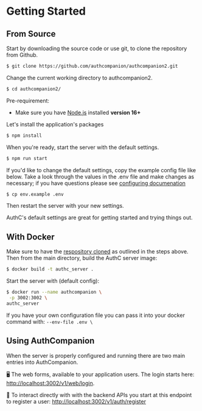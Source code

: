 # Getting Started

## From Source

Start by downloading the source code or use git, to clone the repository from
Github.

```bash
$ git clone https://github.com/authcompanion/authcompanion2.git
```

Change the current working directory to authcompanion2.

```bash
$ cd authcompanion2/
```

Pre-requirement:

- Make sure you have [Node.js](http://nodejs.org) installed **version 16+**

Let's install the application's packages

```bash
$ npm install
```

When you're ready, start the server with the default settings.

```bash
$ npm run start
```

If you'd like to change the default settings, copy the example config file like
below. Take a look through the values in the .env file and make changes as
necessary; if you have questions please see
[configuring documenation](configuration.md)

```bash
$ cp env.example .env
```

Then restart the server with your new settings. 

AuthC's default settings are great for getting started and trying things out.

## With Docker

Make sure to have the
[respository cloned](https://docs.github.com/en/repositories/creating-and-managing-repositories/cloning-a-repository)
as outlined in the steps above. Then from the main directory, build the AuthC
server image:

```bash
$ docker build -t authc_server .
```

Start the server with (default config):

```bash
$ docker run --name authcompanion \
 -p 3002:3002 \
authc_server
```

If you have your own configuration file you can pass it into your docker command
with: `--env-file .env \`

## Using AuthCompanion

When the server is properly configured and running there are two main entries
into AuthCompanion.

🖥️ The web forms, available to your application users. The login starts here:
[http://localhost:3002/v1/web/login](http://localhost:3002/v1/web/login).

🚀 To interact directly with with the backend APIs you start at this endpoint to
register a user:
[http://localhost:3002/v1/auth/register](http://localhost:3002/v1/auth/register)
